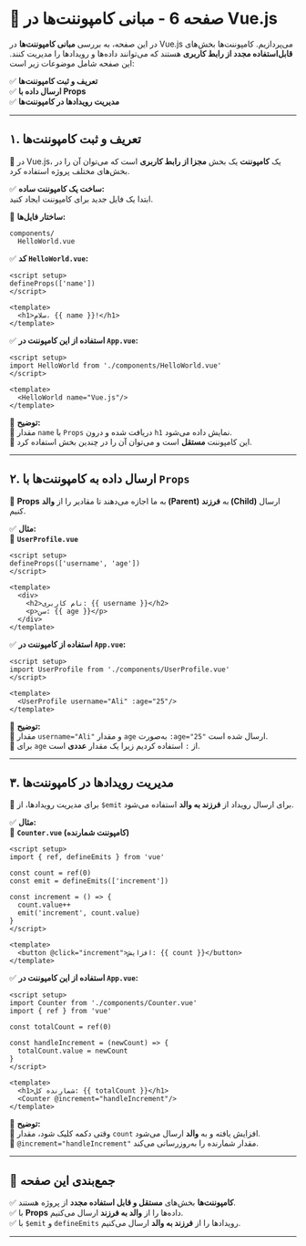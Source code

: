 # **📌 صفحه 6 - مبانی کامپوننت‌ها در Vue.js**  

در این صفحه، به بررسی **مبانی کامپوننت‌ها** در Vue.js می‌پردازیم. کامپوننت‌ها بخش‌های **قابل‌استفاده مجدد از رابط کاربری** هستند که می‌توانند داده‌ها و رویدادها را مدیریت کنند. این صفحه شامل موضوعات زیر است:  

✅ **تعریف و ثبت کامپوننت‌ها**  
✅ **ارسال داده با Props**  
✅ **مدیریت رویدادها در کامپوننت‌ها**  

---

## **۱. تعریف و ثبت کامپوننت‌ها**  

📌 در Vue.js، یک **کامپوننت** یک بخش **مجزا از رابط کاربری** است که می‌توان آن را در بخش‌های مختلف پروژه استفاده کرد.  

✅ **ساخت یک کامپوننت ساده:**  
ابتدا یک فایل جدید برای کامپوننت ایجاد کنید.  

📁 **ساختار فایل‌ها:**  
```
components/
  HelloWorld.vue
```

✅ **کد `HelloWorld.vue`:**  
```vue
<script setup>
defineProps(['name'])
</script>

<template>
  <h1>سلام، {{ name }}!</h1>
</template>
```

✅ **استفاده از این کامپوننت در `App.vue`:**  
```vue
<script setup>
import HelloWorld from './components/HelloWorld.vue'
</script>

<template>
  <HelloWorld name="Vue.js"/>
</template>
```

📌 **توضیح:**  
🔹 مقدار `name` با `Props` دریافت شده و درون `h1` نمایش داده می‌شود.  
🔹 این کامپوننت **مستقل** است و می‌توان آن را در چندین بخش استفاده کرد.  

---

## **۲. ارسال داده به کامپوننت‌ها با `Props`**  

📌 **Props** به ما اجازه می‌دهند تا مقادیر را از **والد (Parent)** به **فرزند (Child)** ارسال کنیم.  

✅ **مثال:**  
📁 **`UserProfile.vue`**  
```vue
<script setup>
defineProps(['username', 'age'])
</script>

<template>
  <div>
    <h2>نام کاربری: {{ username }}</h2>
    <p>سن: {{ age }}</p>
  </div>
</template>
```

✅ **استفاده از کامپوننت در `App.vue`:**  
```vue
<script setup>
import UserProfile from './components/UserProfile.vue'
</script>

<template>
  <UserProfile username="Ali" :age="25"/>
</template>
```

📌 **توضیح:**  
🔹 مقدار `username="Ali"` و مقدار `age` به‌صورت `:age="25"` ارسال شده است.  
🔹 برای `age` از `:` استفاده کردیم زیرا یک مقدار **عددی** است.  

---

## **۳. مدیریت رویدادها در کامپوننت‌ها**  

📌 برای مدیریت رویدادها، از `$emit` برای ارسال رویداد از **فرزند به والد** استفاده می‌شود.  

✅ **مثال:**  
📁 **`Counter.vue` (کامپوننت شمارنده)**  
```vue
<script setup>
import { ref, defineEmits } from 'vue'

const count = ref(0)
const emit = defineEmits(['increment'])

const increment = () => {
  count.value++
  emit('increment', count.value)
}
</script>

<template>
  <button @click="increment">افزایش: {{ count }}</button>
</template>
```

✅ **استفاده از این کامپوننت در `App.vue`:**  
```vue
<script setup>
import Counter from './components/Counter.vue'
import { ref } from 'vue'

const totalCount = ref(0)

const handleIncrement = (newCount) => {
  totalCount.value = newCount
}
</script>

<template>
  <h1>شمارنده کل: {{ totalCount }}</h1>
  <Counter @increment="handleIncrement"/>
</template>
```

📌 **توضیح:**  
🔹 وقتی دکمه کلیک شود، مقدار `count` افزایش یافته و به **والد** ارسال می‌شود.  
🔹 `@increment="handleIncrement"` مقدار شمارنده را به‌روزرسانی می‌کند.  

---

## **📌 جمع‌بندی این صفحه**  

✅ **کامپوننت‌ها** بخش‌های **مستقل و قابل استفاده مجدد** از پروژه هستند.  
✅ با **Props** داده‌ها را از **والد به فرزند** ارسال می‌کنیم.  
✅ با `$emit` و `defineEmits` رویدادها را از **فرزند به والد** ارسال می‌کنیم.  

---
